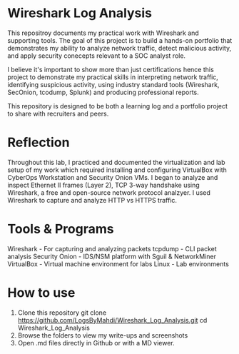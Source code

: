 # Wireshark Log Analysis

This repositroy documents my practical work with Wireshark and supporting tools.
The goal of this project is to build a hands-on portfolio that demonstrates my ability to analyze network traffic, detect malicious activity, and apply security conecepts relevant to a SOC analyst role.

I believe it's important to show more than just certifications hence this project to demonstrate my practical skills in interpreting network traffic, identifying suspicious activity, using industry standard tools (Wireshark, SecOnion, tcodump, Splunk) and producing professional reports.

This repository is designed to be both a learning log and a portfolio project to share with recruiters and peers.

# Reflection
Throughout this lab, I practiced and documented the virtualization and lab setup of my work which required installing and configuring VirtualBox with CyberOps Workstation and Security Onion VMs.
I began to analyze and inspect Ethernet II frames (Layer 2), TCP 3-way handshake using Wireshark, a free and open-source network protocol analzyer. I used Wireshark to capture and analyze HTTP vs HTTPS traffic.

# Tools & Programs
Wireshark - For capturing and analyzing packets
tcpdump - CLI packet analysis
Security Onion - IDS/NSM platform with Sguil & NetworkMiner
VirtualBox - Virtual machine environment for labs
Linux - Lab environments

# How to use
1. Clone this repository
git clone https://github.com/LogsByMahdi/Wireshark_Log_Analysis.git
cd Wireshark_Log_Analysis
2. Browse the folders to view my write-ups and screenshots
3. Open .md files directly in Github or with a MD viewer.
